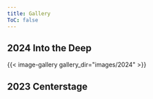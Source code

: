```yaml
---
title: Gallery
ToC: false
---
```


## 2024 Into the Deep

{{< image-gallery gallery_dir="images/2024" >}}

## 2023 Centerstage

